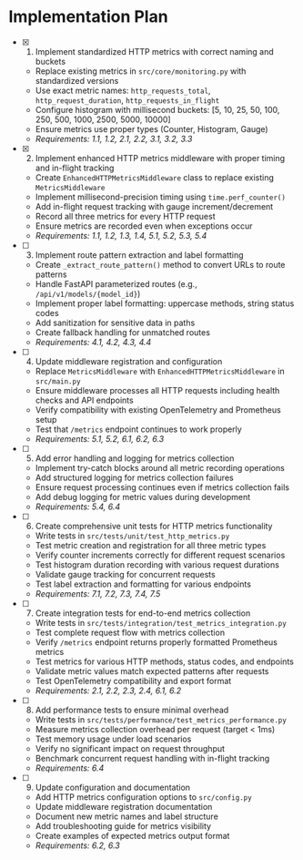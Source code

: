 # Implementation Plan

- [x] 1. Implement standardized HTTP metrics with correct naming and buckets
  - Replace existing metrics in `src/core/monitoring.py` with standardized versions
  - Use exact metric names: `http_requests_total`, `http_request_duration`, `http_requests_in_flight`
  - Configure histogram with millisecond buckets: [5, 10, 25, 50, 100, 250, 500, 1000, 2500, 5000, 10000]
  - Ensure metrics use proper types (Counter, Histogram, Gauge)
  - _Requirements: 1.1, 1.2, 2.1, 2.2, 3.1, 3.2, 3.3_

- [x] 2. Implement enhanced HTTP metrics middleware with proper timing and in-flight tracking
  - Create `EnhancedHTTPMetricsMiddleware` class to replace existing `MetricsMiddleware`
  - Implement millisecond-precision timing using `time.perf_counter()`
  - Add in-flight request tracking with gauge increment/decrement
  - Record all three metrics for every HTTP request
  - Ensure metrics are recorded even when exceptions occur
  - _Requirements: 1.1, 1.2, 1.3, 1.4, 5.1, 5.2, 5.3, 5.4_

- [ ] 3. Implement route pattern extraction and label formatting
  - Create `_extract_route_pattern()` method to convert URLs to route patterns
  - Handle FastAPI parameterized routes (e.g., `/api/v1/models/{model_id}`)
  - Implement proper label formatting: uppercase methods, string status codes
  - Add sanitization for sensitive data in paths
  - Create fallback handling for unmatched routes
  - _Requirements: 4.1, 4.2, 4.3, 4.4_

- [ ] 4. Update middleware registration and configuration
  - Replace `MetricsMiddleware` with `EnhancedHTTPMetricsMiddleware` in `src/main.py`
  - Ensure middleware processes all HTTP requests including health checks and API endpoints
  - Verify compatibility with existing OpenTelemetry and Prometheus setup
  - Test that `/metrics` endpoint continues to work properly
  - _Requirements: 5.1, 5.2, 6.1, 6.2, 6.3_

- [ ] 5. Add error handling and logging for metrics collection
  - Implement try-catch blocks around all metric recording operations
  - Add structured logging for metrics collection failures
  - Ensure request processing continues even if metrics collection fails
  - Add debug logging for metric values during development
  - _Requirements: 5.4, 6.4_

- [ ] 6. Create comprehensive unit tests for HTTP metrics functionality
  - Write tests in `src/tests/unit/test_http_metrics.py`
  - Test metric creation and registration for all three metric types
  - Verify counter increments correctly for different request scenarios
  - Test histogram duration recording with various request durations
  - Validate gauge tracking for concurrent requests
  - Test label extraction and formatting for various endpoints
  - _Requirements: 7.1, 7.2, 7.3, 7.4, 7.5_

- [ ] 7. Create integration tests for end-to-end metrics collection
  - Write tests in `src/tests/integration/test_metrics_integration.py`
  - Test complete request flow with metrics collection
  - Verify `/metrics` endpoint returns properly formatted Prometheus metrics
  - Test metrics for various HTTP methods, status codes, and endpoints
  - Validate metric values match expected patterns after requests
  - Test OpenTelemetry compatibility and export format
  - _Requirements: 2.1, 2.2, 2.3, 2.4, 6.1, 6.2_

- [ ] 8. Add performance tests to ensure minimal overhead
  - Write tests in `src/tests/performance/test_metrics_performance.py`
  - Measure metrics collection overhead per request (target < 1ms)
  - Test memory usage under load scenarios
  - Verify no significant impact on request throughput
  - Benchmark concurrent request handling with in-flight tracking
  - _Requirements: 6.4_

- [ ] 9. Update configuration and documentation
  - Add HTTP metrics configuration options to `src/config.py`
  - Update middleware registration documentation
  - Document new metric names and label structure
  - Add troubleshooting guide for metrics visibility
  - Create examples of expected metrics output format
  - _Requirements: 6.2, 6.3_
